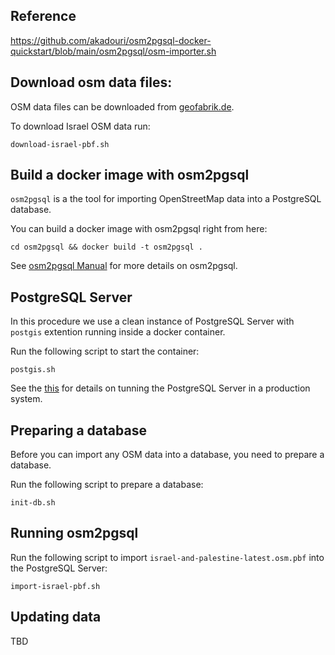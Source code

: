 ## Reference
https://github.com/akadouri/osm2pgsql-docker-quickstart/blob/main/osm2pgsql/osm-importer.sh

## Download osm data files:
OSM data files can be downloaded from [geofabrik.de](https://download.geofabrik.de).

To download Israel OSM data run:

	download-israel-pbf.sh

## Build a docker image with osm2pgsql
```osm2pgsql``` is a the tool for importing OpenStreetMap data into a PostgreSQL database.

You can build a docker image with osm2pgsql right from here:

	cd osm2pgsql && docker build -t osm2pgsql .

See [osm2pgsql Manual](https://osm2pgsql.org/doc/manual.html) for more details on osm2pgsql.


## PostgreSQL Server
In this procedure we use a clean instance of PostgreSQL Server with ```postgis``` extention running inside a docker container.

Run the following script to start the container:

	postgis.sh

See the [this](https://osm2pgsql.org/doc/manual.html#tuning-the-postgresql-server) for details on tunning the PostgreSQL Server in a production system.

## Preparing a database
Before you can import any OSM data into a database, you need to prepare a database.

Run the following script to prepare a database:

	init-db.sh

## Running osm2pgsql
Run the following script to import ```israel-and-palestine-latest.osm.pbf``` into the PostgreSQL Server:

	import-israel-pbf.sh

## Updating data
TBD
